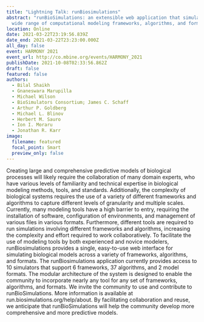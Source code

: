 ```yaml
---
title: "Lightning Talk: runBiosimulations"
abstract: "runBioSimulations: an extensible web application that simulates a
  wide range of computational modeling frameworks, algorithms, and formats"
location: Online
date: 2021-03-22T23:19:56.839Z
date_end: 2021-03-22T23:23:00.000Z
all_day: false
event: HARMONY 2021
event_url: http://co.mbine.org/events/HARMONY_2021
publishDate: 2021-10-08T02:33:56.862Z
draft: false
featured: false
authors:
  - Bilal Shaikh
  - Gnaneswara Marupilla
  - Michael Wilson
  - BioSimulators Consortium; James C. Schaff
  - Arthur P. Goldberg
  - Michael L. Blinov
  - Herbert M. Sauro
  - Ion I. Moraru
  - Jonathan R. Karr
image:
  filename: featured
  focal_point: Smart
  preview_only: false
---
```

Creating large and comprehensive predictive models of biological processes will likely require the collaboration of many domain experts, who have various levels of familiarity and technical expertise in biological modeling methods, tools, and standards. Additionally, the complexity of biological systems requires the use of a variety of different frameworks and algorithms to capture different levels of granularity and multiple scales. Currently, many modeling tools have a high barrier to entry, requiring the installation of software, configuration of environments, and management of various files in various formats. Furthermore, different tools are required to run simulations involving different frameworks and algorithms, increasing the complexity and effort required to work collaboratively. To facilitate the use of modeling tools by both experienced and novice modelers, runBiosimulations provides a single, easy-to-use web interface for simulating biological models across a variety of frameworks, algorithms, and formats. The runBiosimulations application currently provides access to 10 simulators that support 6 frameworks, 37 algorithms, and 2 model formats. The modular architecture of the system is designed to enable the community to incorporate nearly any tool for any set of frameworks, algorithms, and formats. We invite the community to use and contribute to runBioSimulations. More information is available at run.biosimulations.org/help/about. By facilitating collaboration and reuse, we anticipate that runBioSimulations will help the community develop more comprehensive and more predictive models.